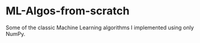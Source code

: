 # ML-Algos-from-scratch

Some of the classic Machine Learning algorithms I implemented using only NumPy.
